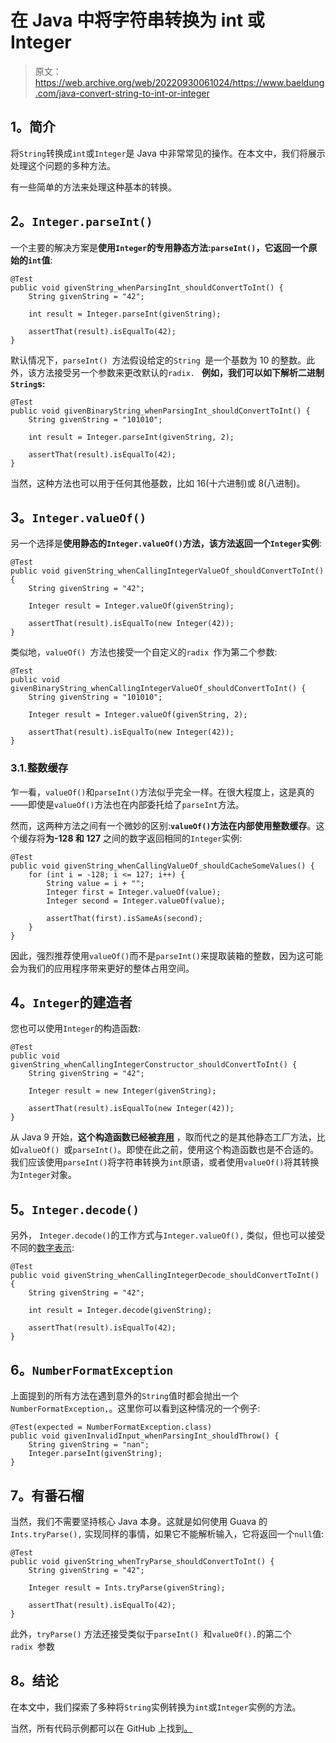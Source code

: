# 在 Java 中将字符串转换为 int 或 Integer

> 原文：<https://web.archive.org/web/20220930061024/https://www.baeldung.com/java-convert-string-to-int-or-integer>

## 1。简介

将`String`转换成`int`或`Integer`是 Java 中非常常见的操作。在本文中，我们将展示处理这个问题的多种方法。

有一些简单的方法来处理这种基本的转换。

## 2。`Integer.parseInt()`

一个主要的解决方案是**使用`Integer`的专用静态方法:`parseInt()`，它返回一个原始的`int`值**:

```
@Test
public void givenString_whenParsingInt_shouldConvertToInt() {
    String givenString = "42";

    int result = Integer.parseInt(givenString);

    assertThat(result).isEqualTo(42);
}
```

默认情况下，`parseInt() `方法假设给定的`String `是一个基数为 10 的整数。此外，该方法接受另一个参数来更改默认的`radix. ` **例如，我们可以如下解析二进制`String`s:**

```
@Test
public void givenBinaryString_whenParsingInt_shouldConvertToInt() {
    String givenString = "101010";

    int result = Integer.parseInt(givenString, 2);

    assertThat(result).isEqualTo(42);
}
```

当然，这种方法也可以用于任何其他基数，比如 16(十六进制)或 8(八进制)。

## 3。`Integer.valueOf()`

另一个选择是**使用静态的`Integer.valueOf()`方法，该方法返回一个`Integer`实例**:

```
@Test
public void givenString_whenCallingIntegerValueOf_shouldConvertToInt() {
    String givenString = "42";

    Integer result = Integer.valueOf(givenString);

    assertThat(result).isEqualTo(new Integer(42));
}
```

类似地，`valueOf() `方法也接受一个自定义的`radix `作为第二个参数:

```
@Test
public void givenBinaryString_whenCallingIntegerValueOf_shouldConvertToInt() {
    String givenString = "101010";

    Integer result = Integer.valueOf(givenString, 2);

    assertThat(result).isEqualTo(new Integer(42));
}
```

### 3.1.整数缓存

乍一看，`valueOf()`和`parseInt()`方法似乎完全一样。在很大程度上，这是真的——即使是`valueOf()`方法也在内部委托给了`parseInt`方法。

然而，这两种方法之间有一个微妙的区别:**`valueOf()`方法在内部使用整数缓存**。这个缓存将**为-128 和 127** 之间的数字返回相同的`Integer`实例:

```
@Test
public void givenString_whenCallingValueOf_shouldCacheSomeValues() {
    for (int i = -128; i <= 127; i++) {
        String value = i + "";
        Integer first = Integer.valueOf(value);
        Integer second = Integer.valueOf(value);

        assertThat(first).isSameAs(second);
    }
}
```

因此，强烈推荐使用`valueOf()`而不是`parseInt()`来提取装箱的整数，因为这可能会为我们的应用程序带来更好的整体占用空间。

## 4。`Integer`的建造者

您也可以使用`Integer`的构造函数:

```
@Test
public void givenString_whenCallingIntegerConstructor_shouldConvertToInt() {
    String givenString = "42";

    Integer result = new Integer(givenString);

    assertThat(result).isEqualTo(new Integer(42));
}
```

从 Java 9 开始，**这个构造函数已经被[弃用](https://web.archive.org/web/20220816192910/https://docs.oracle.com/en/java/javase/11/docs/api/java.base/java/lang/Integer.html#%3Cinit%3E(java.lang.String))** ，取而代之的是其他静态工厂方法，比如`valueOf() `或`parseInt()`。即使在此之前，使用这个构造函数也是不合适的。我们应该使用`parseInt()`将字符串转换为`int`原语，或者使用`valueOf()`将其转换为`Integer`对象。

## 5。`Integer.decode()`

另外， `Integer.decode()`的工作方式与`Integer.valueOf(),` 类似，但也可以接受不同的[数字表示](https://web.archive.org/web/20220816192910/https://docs.oracle.com/en/java/javase/11/docs/api/java.base/java/lang/Integer.html#decode(java.lang.String)):

```
@Test
public void givenString_whenCallingIntegerDecode_shouldConvertToInt() {
    String givenString = "42";

    int result = Integer.decode(givenString);

    assertThat(result).isEqualTo(42);
}
```

## 6。`NumberFormatException`

上面提到的所有方法在遇到意外的`String`值时都会抛出一个`NumberFormatException,`。这里你可以看到这种情况的一个例子:

```
@Test(expected = NumberFormatException.class)
public void givenInvalidInput_whenParsingInt_shouldThrow() {
    String givenString = "nan";
    Integer.parseInt(givenString);
}
```

## 7。有番石榴

当然，我们不需要坚持核心 Java 本身。这就是如何使用 Guava 的`Ints.tryParse(),` 实现同样的事情，如果它不能解析输入，它将返回一个`null`值:

```
@Test
public void givenString_whenTryParse_shouldConvertToInt() {
    String givenString = "42";

    Integer result = Ints.tryParse(givenString);

    assertThat(result).isEqualTo(42);
}
```

此外，`tryParse()` 方法还接受类似于`parseInt() `和`valueOf().`的第二个`radix `参数

## 8。结论

在本文中，我们探索了多种将`String`实例转换为`int`或`Integer`实例的方法。

当然，所有代码示例都可以在 GitHub 上找到[。](https://web.archive.org/web/20220816192910/https://github.com/eugenp/tutorials/tree/master/core-java-modules/core-java-string-conversions)
